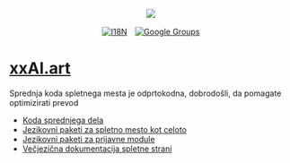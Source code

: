 <p align="center"><a href="https://wac.tax"><img src="https://cdn.jsdelivr.net/gh/wactax/img/logo.svg"/></a></p><p align="center"><a href="https://github.com/wactax/wac.tax/blob/main/doc/README.md#readme"><img alt="I18N" src="https://cdn.jsdelivr.net/gh/wactax/img/t.svg"/></a>　<a href="https://groups.google.com/u/2/g/wactax"><img alt="Google Groups" src="https://cdn.jsdelivr.net/gh/wactax/img/g-groups.svg"/></a></p>

# [xxAI.art](https://xxAI.art)

Sprednja koda spletnega mesta je odprtokodna, dobrodošli, da pomagate optimizirati prevod

* [Koda sprednjega dela](https://github.com/xxai-art/web)
* [Jezikovni paketi za spletno mesto kot celoto](https://github.com/xxai-art/web/tree/main/i18n)
* [Jezikovni paketi za prijavne module](https://github.com/wacpkg/user/tree/main/ui.i18n)
* [Večjezična dokumentacija spletne strani](https://github.com/xxai-doc)
